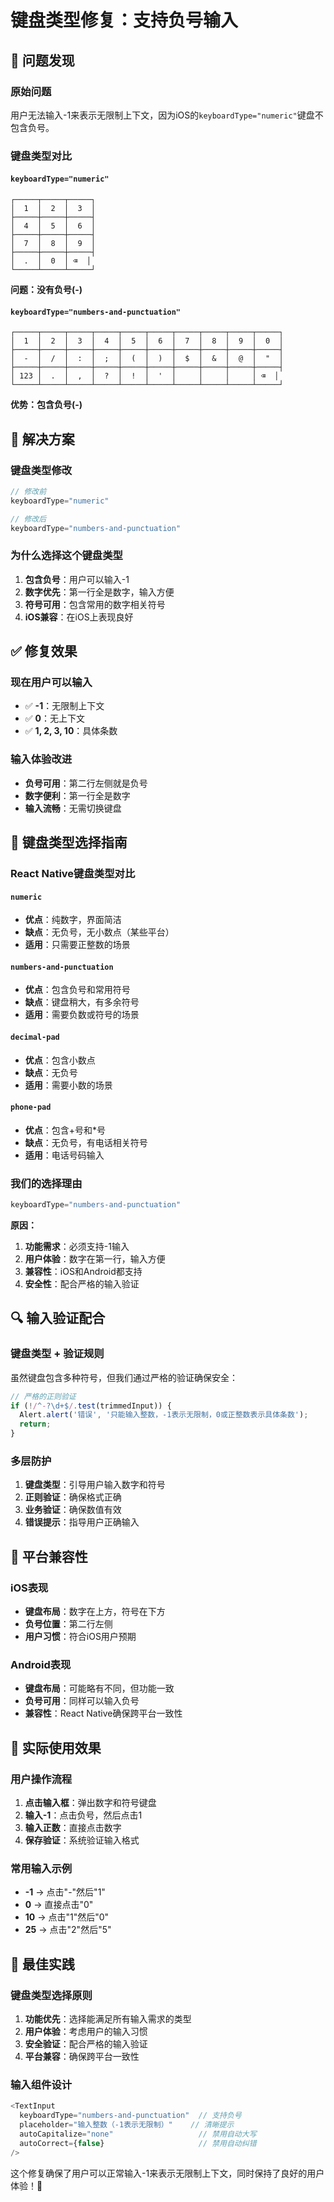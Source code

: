 # 键盘类型修复：支持负号输入

## 🐛 问题发现

### 原始问题
用户无法输入-1来表示无限制上下文，因为iOS的`keyboardType="numeric"`键盘不包含负号。

### 键盘类型对比

#### `keyboardType="numeric"`
```
┌─────┬─────┬─────┐
│  1  │  2  │  3  │
├─────┼─────┼─────┤
│  4  │  5  │  6  │
├─────┼─────┼─────┤
│  7  │  8  │  9  │
├─────┼─────┼─────┤
│  .  │  0  │ ⌫  │
└─────┴─────┴─────┘
```
**问题：没有负号(-)**

#### `keyboardType="numbers-and-punctuation"`
```
┌─────┬─────┬─────┬─────┬─────┬─────┬─────┬─────┬─────┬─────┐
│  1  │  2  │  3  │  4  │  5  │  6  │  7  │  8  │  9  │  0  │
├─────┼─────┼─────┼─────┼─────┼─────┼─────┼─────┼─────┼─────┤
│  -  │  /  │  :  │  ;  │  (  │  )  │  $  │  &  │  @  │  "  │
├─────┼─────┼─────┼─────┼─────┼─────┼─────┼─────┼─────┼─────┤
│ 123 │  .  │  ,  │  ?  │  !  │  '  │     │     │     │ ⌫  │
└─────┴─────┴─────┴─────┴─────┴─────┴─────┴─────┴─────┴─────┘
```
**优势：包含负号(-)**

## 🔧 解决方案

### 键盘类型修改
```typescript
// 修改前
keyboardType="numeric"

// 修改后
keyboardType="numbers-and-punctuation"
```

### 为什么选择这个键盘类型
1. **包含负号**：用户可以输入-1
2. **数字优先**：第一行全是数字，输入方便
3. **符号可用**：包含常用的数字相关符号
4. **iOS兼容**：在iOS上表现良好

## ✅ 修复效果

### 现在用户可以输入
- ✅ **-1**：无限制上下文
- ✅ **0**：无上下文
- ✅ **1, 2, 3, 10**：具体条数

### 输入体验改进
- **负号可用**：第二行左侧就是负号
- **数字便利**：第一行全是数字
- **输入流畅**：无需切换键盘

## 🎯 键盘类型选择指南

### React Native键盘类型对比

#### `numeric`
- **优点**：纯数字，界面简洁
- **缺点**：无负号，无小数点（某些平台）
- **适用**：只需要正整数的场景

#### `numbers-and-punctuation`
- **优点**：包含负号和常用符号
- **缺点**：键盘稍大，有多余符号
- **适用**：需要负数或符号的场景

#### `decimal-pad`
- **优点**：包含小数点
- **缺点**：无负号
- **适用**：需要小数的场景

#### `phone-pad`
- **优点**：包含+号和*号
- **缺点**：无负号，有电话相关符号
- **适用**：电话号码输入

### 我们的选择理由
```typescript
keyboardType="numbers-and-punctuation"
```

**原因：**
1. **功能需求**：必须支持-1输入
2. **用户体验**：数字在第一行，输入方便
3. **兼容性**：iOS和Android都支持
4. **安全性**：配合严格的输入验证

## 🔍 输入验证配合

### 键盘类型 + 验证规则
虽然键盘包含多种符号，但我们通过严格的验证确保安全：

```typescript
// 严格的正则验证
if (!/^-?\d+$/.test(trimmedInput)) {
  Alert.alert('错误', '只能输入整数，-1表示无限制，0或正整数表示具体条数');
  return;
}
```

### 多层防护
1. **键盘类型**：引导用户输入数字和符号
2. **正则验证**：确保格式正确
3. **业务验证**：确保数值有效
4. **错误提示**：指导用户正确输入

## 📱 平台兼容性

### iOS表现
- **键盘布局**：数字在上方，符号在下方
- **负号位置**：第二行左侧
- **用户习惯**：符合iOS用户预期

### Android表现
- **键盘布局**：可能略有不同，但功能一致
- **负号可用**：同样可以输入负号
- **兼容性**：React Native确保跨平台一致性

## 🚀 实际使用效果

### 用户操作流程
1. **点击输入框**：弹出数字和符号键盘
2. **输入-1**：点击负号，然后点击1
3. **输入正数**：直接点击数字
4. **保存验证**：系统验证输入格式

### 常用输入示例
- **-1** → 点击"-"然后"1"
- **0** → 直接点击"0"
- **10** → 点击"1"然后"0"
- **25** → 点击"2"然后"5"

## 🎯 最佳实践

### 键盘类型选择原则
1. **功能优先**：选择能满足所有输入需求的类型
2. **用户体验**：考虑用户的输入习惯
3. **安全验证**：配合严格的输入验证
4. **平台兼容**：确保跨平台一致性

### 输入组件设计
```typescript
<TextInput
  keyboardType="numbers-and-punctuation"  // 支持负号
  placeholder="输入整数（-1表示无限制）"    // 清晰提示
  autoCapitalize="none"                   // 禁用自动大写
  autoCorrect={false}                     // 禁用自动纠错
/>
```

这个修复确保了用户可以正常输入-1来表示无限制上下文，同时保持了良好的用户体验！📱

